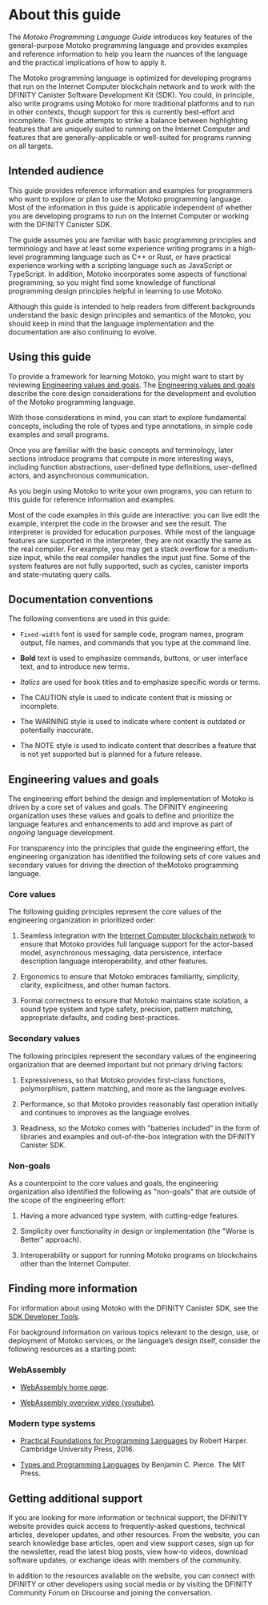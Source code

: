 # About this guide

The *Motoko Programming Language Guide* introduces key features of the general-purpose Motoko programming language and provides examples and reference information to help you learn the nuances of the language and the practical implications of how to apply it.

The Motoko programming language is optimized for developing programs that run on the Internet Computer blockchain network and to work with the DFINITY Canister Software Development Kit (SDK). You could, in principle, also write programs using Motoko for more traditional platforms and to run in other contexts, though support for this is currently best-effort and incomplete. This guide attempts to strike a balance between highlighting features that are uniquely suited to running on the Internet Computer and features that are generally-applicable or well-suited for programs running on all targets.

## Intended audience

This guide provides reference information and examples for programmers who want to explore or plan to use the Motoko programming language. Most of the information in this guide is applicable independent of whether you are developing programs to run on the Internet Computer or working with the DFINITY Canister SDK.

The guide assumes you are familiar with basic programming principles and terminology and have at least some experience writing programs in a high-level programming language such as C++ or Rust, or have practical experience working with a scripting language such as JavaScript or TypeScript. In addition, Motoko incorporates some aspects of functional programming, so you might find some knowledge of functional programming design principles helpful in learning to use Motoko.

Although this guide is intended to help readers from different backgrounds understand the basic design principles and semantics of the Motoko, you should keep in mind that the language implementation and the documentation are also continuing to evolve.

## Using this guide

To provide a framework for learning Motoko, you might want to start by reviewing [Engineering values and goals](#_engineering_values_and_goals). The [Engineering values and goals](#_engineering_values_and_goals) describe the core design considerations for the development and evolution of the Motoko programming language.

With those considerations in mind, you can start to explore fundamental concepts, including the role of types and type annotations, in simple code examples and small programs.

Once you are familiar with the basic concepts and terminology, later sections introduce programs that compute in more interesting ways, including function abstractions, user-defined type definitions, user-defined actors, and asynchronous communication.

As you begin using Motoko to write your own programs, you can return to this guide for reference information and examples.

Most of the code examples in this guide are interactive: you can live edit the example, interpret the code in the browser and see the result. The interpreter is provided for education purposes. While most of the language features are supported in the interpreter, they are not exactly the same as the real compiler. For example, you may get a stack overflow for a medium-size input, while the real compiler handles the input just fine. Some of the system features are not fully supported, such as cycles, canister imports and state-mutating query calls.

## Documentation conventions

The following conventions are used in this guide:

-   `Fixed-width` font is used for sample code, program names, program output, file names, and commands that you type at the command line.

-   **Bold** text is used to emphasize commands, buttons, or user interface text, and to introduce new terms.

-   *Italics* are used for book titles and to emphasize specific words or terms.

-   The CAUTION style is used to indicate content that is missing or incomplete.

-   The WARNING style is used to indicate where content is outdated or potentially inaccurate.

-   The NOTE style is used to indicate content that describes a feature that is not yet supported but is planned for a future release.

## Engineering values and goals

The engineering effort behind the design and implementation of Motoko is driven by a core set of values and goals. The DFINITY engineering organization uses these values and goals to define and prioritize the language features and enhancements to add and improve as part of *ongoing* language development.

For transparency into the principles that guide the engineering effort, the engineering organization has identified the following sets of core values and secondary values for driving the direction of theMotoko programming language.

### Core values

The following guiding principles represent the core values of the engineering organization in prioritized order:

1.  Seamless integration with the [Internet Computer blockchain network](../developers-guide/concepts/what-is-ic.html#ic-overview) to ensure that Motoko provides full language support for the actor-based model, asynchronous messaging, data persistence, interface description language interoperability, and other features.

2.  Ergonomics to ensure that Motoko embraces familiarity, simplicity, clarity, explicitness, and other human factors.

3.  Formal correctness to ensure that Motoko maintains state isolation, a sound type system and type safety, precision, pattern matching, appropriate defaults, and coding best-practices.

### Secondary values

The following principles represent the secondary values of the engineering organization that are deemed important but not primary driving factors:

1.  Expressiveness, so that Motoko provides first-class functions, polymorphism, pattern matching, and more as the language evolves.

2.  Performance, so that Motoko provides reasonably fast operation initially and continues to improves as the language evolves.

3.  Readiness, so the Motoko comes with "batteries included" in the form of libraries and examples and out-of-the-box integration with the DFINITY Canister SDK.

### Non-goals

As a counterpoint to the core values and goals, the engineering organization also identified the following as "non-goals" that are outside of the scope of the engineering effort:

1.  Having a more advanced type system, with cutting-edge features.

2.  Simplicity over functionality in design or implementation (the "Worse is Better" approach).

3.  Interoperability or support for running Motoko programs on blockchains other than the Internet Computer.

## Finding more information

For information about using Motoko with the DFINITY Canister SDK, see the [SDK Developer Tools](../developers-guide/sdk-guide.html).

For background information on various topics relevant to the design, use, or deployment of Motoko services, or the language’s design itself, consider the following resources as a starting point:

### WebAssembly

-   [WebAssembly home page](https://webassembly.org/).

-   [WebAssembly overview video (youtube)](https://www.youtube.com/watch?v=fvkIQfRZ-Y0).

### Modern type systems

-   [Practical Foundations for Programming Languages](http://www.cs.cmu.edu/~rwh/pfpl/) by Robert Harper. Cambridge University Press, 2016.

-   [Types and Programming Languages](https://www.cis.upenn.edu/~bcpierce/tapl/) by Benjamin C. Pierce. The MIT Press.

## Getting additional support

If you are looking for more information or technical support, the DFINITY website provides quick access to frequently-asked questions, technical articles, developer updates, and other resources. From the website, you can search knowledge base articles, open and view support cases, sign up for the newsletter, read the latest blog posts, view how-to videos, download software updates, or exchange ideas with members of the community.

In addition to the resources available on the website, you can connect with DFINITY or other developers using social media or by visiting the DFINITY Community Forum on Discourse and joining the conversation.
